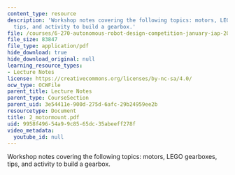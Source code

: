 ```yaml
---
content_type: resource
description: 'Workshop notes covering the following topics: motors, LEGO gearboxes,
  tips, and activity to build a gearbox.'
file: /courses/6-270-autonomous-robot-design-competition-january-iap-2005/9958f49654a99c8565dc35abeeff278f_2_motormount.pdf
file_size: 83847
file_type: application/pdf
hide_download: true
hide_download_original: null
learning_resource_types:
- Lecture Notes
license: https://creativecommons.org/licenses/by-nc-sa/4.0/
ocw_type: OCWFile
parent_title: Lecture Notes
parent_type: CourseSection
parent_uid: 3e54411e-900d-275d-6afc-29b24959ee2b
resourcetype: Document
title: 2_motormount.pdf
uid: 9958f496-54a9-9c85-65dc-35abeeff278f
video_metadata:
  youtube_id: null
---
```

Workshop notes covering the following topics: motors, LEGO gearboxes, tips, and activity to build a gearbox.